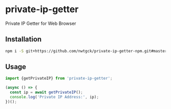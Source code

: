 # private-ip-getter

Private IP Getter for Web Browser

## Installation

```bash
npm i -S git+https://github.com/nwtgck/private-ip-getter-npm.git#master
```

## Usage

```js
import {getPrivateIP} from 'private-ip-getter';

(async () => {
  const ip = await getPrivateIP();
  console.log('Private IP Address:', ip);
})();
```
